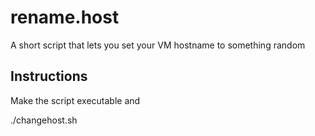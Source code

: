 # rename.host

A short script that lets you set your VM hostname to something random

## Instructions

Make the script executable and

  ./changehost.sh
